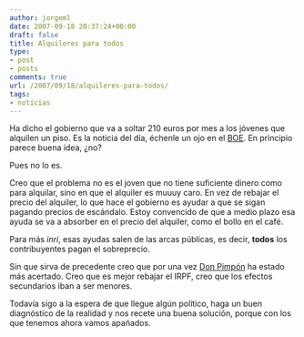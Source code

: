 ```yaml
---
author: jorgeml
date: 2007-09-18 20:37:24+00:00
draft: false
title: Alquileres para todos
type: 
- post
- posts
comments: true
url: /2007/09/18/alquileres-para-todos/
tags:
- noticias
---
```


Ha dicho el gobierno que va a soltar 210 euros por mes a los jóvenes que alquilen un piso. Es la noticia del día, échenle un ojo en el [BOE](http://www.elpais.com/articulo/economia/Chacon/anuncia/ayuda/210/euros/jovenes/alquilen/vivienda/elpepueco/20070918elpepueco_5/Tes). En principio parece buena idea, ¿no?

Pues no lo es.

Creo que el problema no es el joven que no tiene suficiente dinero como para alquilar, sino en que el alquiler es muuuy caro. En vez de rebajar el precio del alquiler, lo que hace el gobierno es ayudar a que se sigan pagando precios de escándalo. Estoy convencido de que a medio plazo esa ayuda se va a absorber en el precio del alquiler, como el bollo en el café.

Para más _inri_, esas ayudas salen de las arcas públicas, es decir, **todos** los contribuyentes pagan el sobreprecio.

Sin que sirva de precedente creo que por una vez [Don Pimpón](http://www.laverdaz.com/news/don-pimpon-mitin-del-pp-palmas) ha estado más acertado. Creo que es mejor rebajar el IRPF, creo que los efectos secundarios iban a ser menores.

Todavía sigo a la espera de que llegue algún político, haga un buen diagnóstico de la realidad y nos recete una buena solución, porque con los que tenemos ahora vamos apañados.
